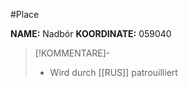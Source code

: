 #Place

**NAME:** Nadbór
**KOORDINATE:** 059040

>[!KOMMENTARE]-
> - Wird durch [[RUS]] patrouilliert
